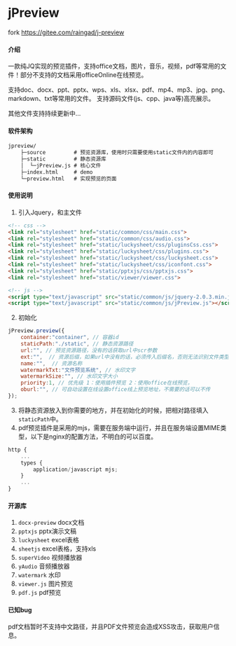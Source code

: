 # jPreview
fork https://gitee.com/raingad/j-preview
#### 介绍
一款纯JQ实现的预览插件，支持office文档，图片，音乐，视频，pdf等常用的文件！部分不支持的文档采用officeOnline在线预览。

支持doc、docx、ppt、pptx、wps、xls、xlsx、pdf、mp4、mp3、jpg、png、markdown、txt等常用的文件。
支持源码文件(js、cpp、java等)高亮展示。

其他文件支持持续更新中...

#### 软件架构

```html
jpreview/
    ├─source         # 预览资源库，使用时只需要使用static文件内的内容即可
    ├─static         # 静态资源库
    │  └─jPreview.js # 核心文件
    ├─index.html     # demo
    └─preview.html   # 实现预览的页面
```


#### 使用说明

1.  引入Jquery，和主文件
``` html
<!-- css -->
<link rel="stylesheet" href="static/common/css/main.css">
<link rel="stylesheet" href="static/common/css/audio.css">
<link rel="stylesheet" href="static/luckysheet/css/pluginsCss.css">
<link rel="stylesheet" href="static/luckysheet/css/plugins.css">
<link rel="stylesheet" href="static/luckysheet/css/luckysheet.css">
<link rel="stylesheet" href="static/luckysheet/css/iconfont.css">
<link rel="stylesheet" href="static/pptxjs/css/pptxjs.css">
<link rel="stylesheet" href="static/viewer/viewer.css">

<!-- js -->
<script type="text/javascript" src="static/common/js/jquery-2.0.3.min.js"></script>
<script type="text/javascript" src="static/common/js/jPreview.js"></script>
```
2.  初始化

```javascript
jPreview.preview({
    container:"container", // 容器id
    staticPath:"./static", // 静态资源路径
    url:"", // 预览资源路径，没有的话获取url中scr参数
    ext:"",  // 资源后缀，如果url中没有的话，必须传入后缀名，否则无法识别文件类型
    name:"",  // 资源名称
    watermarkTxt:"文件预览系统", // 水印文字
    watermarkSize:"", // 水印文字大小
    priority:1, // 优先级 1：使用插件预览 2：使用office在线预览，
    oburl:"", // 可自动设置在线设置office线上预览地址，不需要的话可以不传
});
```
3.  将静态资源放入到你需要的地方，并在初始化的时候，把相对路径填入`staticPath`中。
4.  pdf预览插件是采用的mjs，需要在服务端中运行，并且在服务端设置MIME类型，以下是nginx的配置方法，不明白的可以百度。

```javascript
http {
	...
	types {
		application/javascript mjs;
	}
	...
}
```
#### 开源库

1.  `docx-preview` docx文档
2.  `pptxjs` pptx演示文稿
3.  `luckysheet` excel表格
4.  `sheetjs` excel表格，支持xls
5.  `superVideo` 视频播放器
6.  `yAudio` 音频播放器
7.  `watermark` 水印
8.  `viewer.js` 图片预览
9.  `pdf.js` pdf预览

#### 已知bug

pdf文档暂时不支持中文路径，并且PDF文件预览会造成XSS攻击，获取用户信息。

